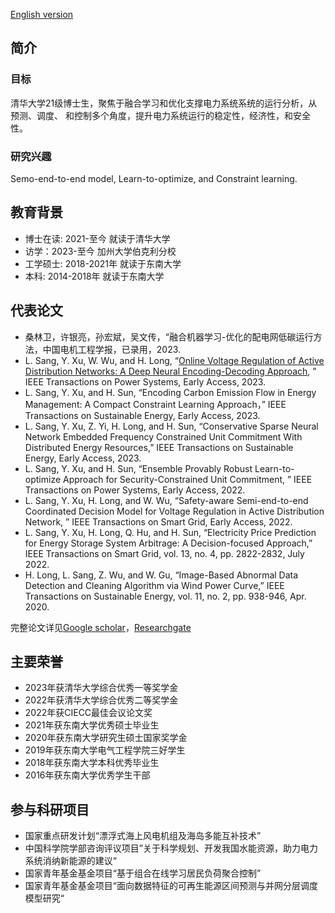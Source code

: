 [English version](https://sites.google.com/view/sanglinwei)

## 简介

### 目标
清华大学21级博士生，聚焦于融合学习和优化支撑电力系统系统的运行分析，从预测、调度、 和控制多个角度，提升电力系统运行的稳定性，经济性，和安全性。

### 研究兴趣
Semo-end-to-end model, Learn-to-optimize, and Constraint learning.

## 教育背景
- 博士在读: 2021-至今 就读于清华大学
- 访学：2023-至今 加州大学伯克利分校
- 工学硕士: 2018-2021年 就读于东南大学
- 本科: 2014-2018年 就读于东南大学

## 代表论文
- 桑林卫，许银亮，孙宏斌，吴文传，“融合机器学习-优化的配电网低碳运行方法，中国电机工程学报，已录用，2023.
- L. Sang, Y. Xu, W. Wu, and H. Long, “[Online Voltage Regulation of Active Distribution Networks: A Deep Neural Encoding-Decoding Approach](https://ieeexplore.ieee.org/document/10264194), ” IEEE Transactions on Power Systems, Early Access, 2023.
-  L. Sang, Y. Xu, and H. Sun, “Encoding Carbon Emission Flow in Energy Management: A Compact Constraint Learning Approach，” IEEE Transactions on Sustainable Energy, Early Access, 2023.
-  L. Sang, Y. Xu, Z. Yi, H. Long, and H. Sun, “Conservative Sparse Neural Network Embedded Frequency Constrained Unit Commitment With Distributed Energy Resources,”  IEEE Transactions on Sustainable Energy, Early Access, 2023.
-  L. Sang, Y. Xu, and H. Sun, “Ensemble Provably Robust Learn-to-optimize Approach for Security-Constrained Unit Commitment, ” IEEE Transactions on Power Systems, Early Access, 2022.
-  L. Sang, Y. Xu, H. Long, and W. Wu, “Safety-aware Semi-end-to-end Coordinated Decision Model for Voltage Regulation in Active Distribution Network, ” IEEE Transactions on Smart Grid, Early Access, 2022.
-  L. Sang, Y. Xu, H. Long, Q. Hu, and H. Sun, “Electricity Price Prediction for Energy Storage System Arbitrage: A Decision-focused Approach,” IEEE Transactions on Smart Grid, vol. 13, no. 4, pp. 2822-2832, July 2022.
-  H. Long, L. Sang, Z. Wu, and W. Gu, “Image-Based Abnormal Data Detection and Cleaning Algorithm via Wind Power Curve,” IEEE Transactions on Sustainable Energy, vol. 11, no. 2, pp. 938-946, Apr. 2020.

完整论文详见[Google scholar](https://scholar.google.com/citations?user=y53XzOAAAAAJ&hl=en)，[Researchgate](https://www.researchgate.net/profile/Linwei-Sang)

## 主要荣誉
- 2023年获清华大学综合优秀一等奖学金
- 2022年获清华大学综合优秀二等奖学金
- 2022年获CIECC最佳会议论文奖
- 2021年获东南大学优秀硕士毕业生
- 2020年获东南大学研究生硕士国家奖学金
- 2019年获东南大学电气工程学院三好学生
- 2018年获东南大学本科优秀毕业生
- 2016年获东南大学优秀学生干部

## 参与科研项目
- 国家重点研发计划“漂浮式海上风电机组及海岛多能互补技术”
- 中国科学院学部咨询评议项目”关于科学规划、开发我国水能资源，助力电力系统消纳新能源的建议“
- 国家青年基金基金项目“基于组合在线学习居民负荷聚合控制”
- 国家青年基金基金项目“面向数据特征的可再生能源区间预测与并网分层调度模型研究“

